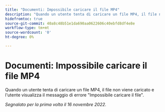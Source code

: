 ```yaml
---
title: "Documenti: Impossibile caricare il file MP4"
description: "Quando un utente tenta di caricare un file MP4, il file non viene caricato e l'utente visualizza il messaggio di errore Impossibile caricare il file."
hidefromtoc: true
source-git-commit: 40a8c48b51e1da690aa0622606c40ebfd8df4e8e
workflow-type: tm+mt
source-wordcount: '0'
ht-degree: 0%

---
```



# Documenti: Impossibile caricare il file MP4

Quando un utente tenta di caricare un file MP4, il file non viene caricato e l&#39;utente visualizza il messaggio di errore &quot;Impossibile caricare il file&quot;.

_Segnalato per la prima volta il 16 novembre 2022._

